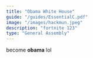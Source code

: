 ```yaml
---
title: "Obama White House"
guide: "/guides/EssentialC.pdf"
image: "/images/hackmun.jpeg"
description: "fortnite 123"
type: "General Assembly"
---
```

become **obama** lol